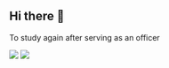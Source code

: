 ## Hi there 👋
To study again after serving as an officer

<!--
**ArmyComm/ArmyComm** is a ✨ _special_ ✨ repository because its `README.md` (this file) appears on your GitHub profile.

Here are some ideas to get you started:

- 🔭 I’m currently working on ...
- 🌱 I’m currently learning ...
- 👯 I’m looking to collaborate on ...
- 🤔 I’m looking for help with ...
- 💬 Ask me about ...
- 📫 How to reach me: ...
- 😄 Pronouns: ...
- ⚡ Fun fact: ...
-->
<a href="https://www.instagram.com/armyc0mm_" target="_blank"><img src="https://img.shields.io/badge/-armyc0mm_-3399FF?style=for-the-badge&logo=instagram&logoColor=FFFFFF"/></a>
<a href="https://www.instagram.com/armyc0mm_" target="_blank"><img src="https://img.shields.io/badge/-tlfj02@gmail.com-EA4335?style=for-the-badge&logo=gmail&logoColor=000000"/></a>
